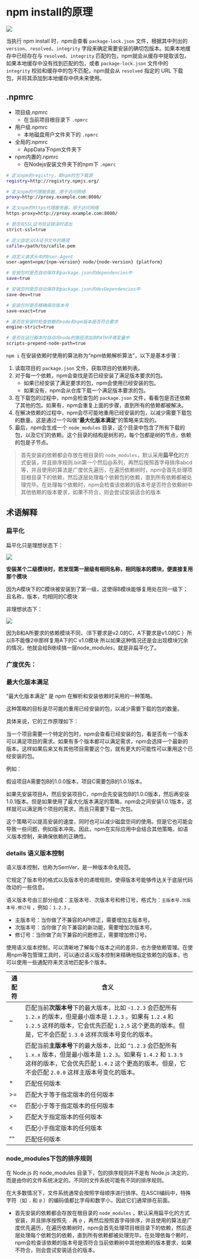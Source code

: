 # npm install的原理

![](https://p1-juejin.byteimg.com/tos-cn-i-k3u1fbpfcp/0570bf4581f74a9790bb86567b889e68~tplv-k3u1fbpfcp-zoom-in-crop-mark:1512:0:0:0.awebp?)



当执行 npm install 时，npm会查看 `package-lock.json` 文件，根据其中列出的 `version`、`resolved`、`integrity` 字段来确定需要安装的确切包版本。如果本地缓存中已经存在与 `resolved`、`integrity` 匹配的包，npm就会从缓存中提取该包，如果本地缓存中没有找到匹配的包，或者 `package-lock.json` 文件中的 `integrity` 校验和缓存中的包不匹配，npm就会从 `resolved` 指定的 URL 下载包，并将其添加到本地缓存中供未来使用。



## .npmrc

- 项目级.npmrc
  - 在当前项目根目录下 `.npmrc`
- 用户级.npmrc
  - 本地磁盘用户文件夹下的 `.npmrc`
- 全局的.npmrc
  - AppData下npm文件夹下
- npm内置的.npmrc
  - 在Nodejs安装文件夹下的npm下 `.npmrc`

```sh
# 定义npm的registry，即npm的包下载源
registry=http://registry.npmjs.org/

# 定义npm的代理服务器，用于访问网络
proxy=http://proxy.example.com:8080/

# 定义npm的https代理服务器，用于访问网络
https-proxy=http://proxy.example.com:8080/

# 是否在SSL证书验证错误时退出
strict-ssl=true

# 定义自定义CA证书文件的路径
cafile=/path/to/cafile.pem

# 自定义请求头中的User-Agent
user-agent=npm/{npm-version} node/{node-version} {platform}

# 安装包时是否自动保存到package.json的dependencies中
save=true

# 安装包时是否自动保存到package.json的devDependencies中
save-dev=true

# 安装包时是否精确保存版本号
save-exact=true

# 是否在安装时检查依赖的node和npm版本是否符合要求
engine-strict=true

# 是否在运行脚本时自动将node的路径添加到PATH环境变量中
scripts-prepend-node-path=true
```



`npm i` 在安装依赖时使用的算法称为“npm依赖解析算法”，以下是基本步骤：

1. 读取项目的 `package.json` 文件，获取项目的依赖列表。
2. 对于每一个依赖，npm会查找是否已经安装了满足版本要求的包。
   - 如果已经安装了满足要求的包，npm会使用已经安装的包。
   - 如果没有，npm会从仓库下载一个满足版本要求的包。
3. 在下载包的过程中，npm会检查包的 `package.json` 文件，看看包是否还依赖了其他的包。如果有，npm会重复上面的步骤，直到所有的依赖都被解决。
4. 在解决依赖的过程中，npm会尽可能地重用已经安装的包，以减少需要下载包的数量。这是通过一个叫做“**最大化版本满足**”的策略来实现的。
5. 最后，npm会生成一个 `node_modules` 目录，这个目录中包含了所有下载的包，以及它们的依赖。这个目录的结构是树形的，每个包都是树的节点，依赖的包是子节点。



> 首先安装的依赖都会存放在根目录的 `node_modules`，默认采用**扁平化**的方式安装，并且排序规则.bin第一个然后@系列，再然后按照首字母排序abcd等，并且使用的算法是广度优先遍历，在遍历依赖树时，npm会首先处理项目根目录下的依赖，然后逐层处理每个依赖包的依赖，直到所有依赖都被处理完毕。在处理每个依赖时，npm会检查该依赖的版本号是否符合依赖树中其他依赖的版本要求，如果不符合，则会尝试安装适合的版本







## 术语解释

### 扁平化

扁平化只是理想状态下：

![](https://p3-juejin.byteimg.com/tos-cn-i-k3u1fbpfcp/4bc99984ea8a4569bebd8f0630990224~tplv-k3u1fbpfcp-zoom-in-crop-mark:1512:0:0:0.awebp?)

**安装某个二级模块时，若发现第一层级有相同名称，相同版本的模块，便直接复用那个模块**

因为A模块下的C模块被安装到了第一级，这使得B模块能够复用处在同一级下；且名称，版本，均相同的C模块

非理想状态下：

![](https://p1-juejin.byteimg.com/tos-cn-i-k3u1fbpfcp/9288120f63cb4736afc2455e679de499~tplv-k3u1fbpfcp-zoom-in-crop-mark:1512:0:0:0.awebp?)

因为B和A所要求的依赖模块不同，（B下要求是v2.0的C，A下要求是v1.0的C ）所以B不能像2中那样复用A下的C v1.0模块 所以如果这种情况还是会出现模块冗余的情况，他就会给B继续搞一层node_modules，就是非扁平化了。



### 广度优先：



### 最大化版本满足

“最大化版本满足” 是 npm 在解析和安装依赖时采用的一种策略。

这种策略的目标是尽可能的重用已经安装的包，以减少需要下载的包的数量。

具体来说，它的工作原理如下：

当一个项目需要一个特定的包时，npm会查看已经安装的包，看是否有一个版本可以满足项目的需求。如果有多个版本都可以满足需求，npm会选择一个最新的版本。这样如果后来又有其他项目需要这个包，就有更大的可能性可以重用这个已经安装的包。

例如：

假设项目A需要包B的1.0.0版本，项目C需要包B的1.0.1版本。

如果先安装项目A，然后安装项目C，npm会先安装包B的1.0.0版本，然后再安装1.0.1版本。但是如果使用了最大化版本满足的策略，npm会之间安装1.0.1版本，这样就可以满足两个项目的需求，而且只需要下载一次包。

这个策略可以提高安装的速度，同时也可以减少磁盘空间的使用。但是它也可能会导致一些问题，例如版本冲突。因此，npm在实际应用中会结合其他策略，如语义版本控制，来确保依赖的正确性。

### details 语义版本控制

语义版本控制，也称为SemVer，是一种版本命名规范。

它规定了版本号的格式以及版本号的递增规则，使得版本号能够传达关于底层代码改动的一些信息。

语义版本号由三部分组成：主版本号、次版本号和修订号，格式为：`主版本号.次版本号.修订号` ，例如：`1.2.3` 。

- 主版本号：当你做了不兼容的API修正，需要增加主版本号。
- 次版本号：当你做了向下兼容的新功能，需要增加次版本号。
- 修订号：当你做了向下兼容的问题修正，需要增加修订号。

使用语义版本控制，可以清晰地了解每个版本之间的差异，也方便依赖管理。在使用npm等包管理工具时，可以通过语义版本控制来精确地指定依赖包的版本，也可以使用一些通配符来灵活地匹配多个版本。

| 通配符 | 含义                                                         |
| ------ | ------------------------------------------------------------ |
| ~      | 匹配当前**次版本号**下的最大版本，比如 `~1.2.3` 会匹配所有 `1.2.x` 的版本，但是最小版本是 `1.2.3` 。如果有 `1.2.4` 和 `1.2.5` 这样的版本，它会优先匹配 `1.2.5` 这个更高的版本。但是，它不会匹配 `1.3.0` 这样次版本号变化的版本。 |
| ^      | 匹配当前**主版本号**下的最大版本，比如 `^1.2.3` 会匹配所有 `1.x.x` 版本，但是最小版本是 `1.2.3`。如果有 `1.4.2` 和 `1.3.9` 这样的版本，它会优先匹配 `1.4.2` 这个更高的版本。但是，它不会匹配 `2.0.0` 这样主版本号变化的版本。 |
| *      | 匹配任何版本                                                 |
| >=     | 匹配大于等于指定版本的任何版本                               |
| <=     | 匹配小于等于指定版本的任何版本                               |
| >      | 匹配大于指定版本的任何版本                                   |
| <      | 匹配小于指定版本的任何版本                                   |
| ""     | 匹配任何版本                                                 |



### node_modules下包的排序规则

在 Node.js 的 node_modules 目录下，包的排序规则并不是有 Node.js 决定的，而是由你的文件系统决定的。不同的文件系统可能有不同的排序规则。

在大多数情况下，文件系统通常会按照字母顺序进行排序。在ASCII编码中，特殊字符（如 `.` 和 `@` ）的编码值都比字母和数字小，因此它们通常排在前面。

- 首先安装的依赖都会存放在根目录的 `node_modules` ，默认采用扁平化的方式安装，并且排序按照先 `.` 再 `@` ，再然后按照首字母排序，并且使用的算法是广度优先遍历，在遍历依赖树时，npm会首先处理项目根目录下的依赖，然后逐层处理每个依赖包的依赖，直到所有依赖都被处理完毕。在处理依每个赖时，npm会检查该依赖的版本号是否符合当前依赖树中其他依赖的版本要求，如果不符合，则会尝试安装适合的版本。 
